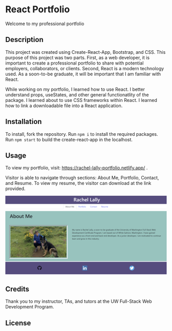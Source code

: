 # React Portfolio
Welcome to my professional portfolio

## Description

This project was created using Create-React-App, Bootstrap, and CSS.  This purpose of this project was two parts.  First, as a web developer, it is important to create a professional portfolio to share with potential employers, collaborators, or clients.  Second, React is a modern technology used.  As a soon-to-be graduate, it will be important that I am familiar with React.

While working on my portfolio, I learned how to use React.  I better understand props, useStates, and other general functionatlity of the package.  I learned about to use CSS frameworks within React.  I learned how to link a downloadable file into a React application.

## Installation

To install, fork the repository.  Run `npm i` to install the required packages.  Run `npm start` to build the create-react-app in the localhost.

## Usage

To view my portfolio, visit: https://rachel-lally-portfolio.netlify.app/ .

Visitor is able to navigate through sections: About Me, Portfolio, Contact, and Resume.  To view my resume, the visitor can download at the link provided.

![AboutMe](./src/assets/LandingPage.png)

## Credits

Thank you to my instructor, TAs, and tutors at the UW Full-Stack Web Development Program.

## License



